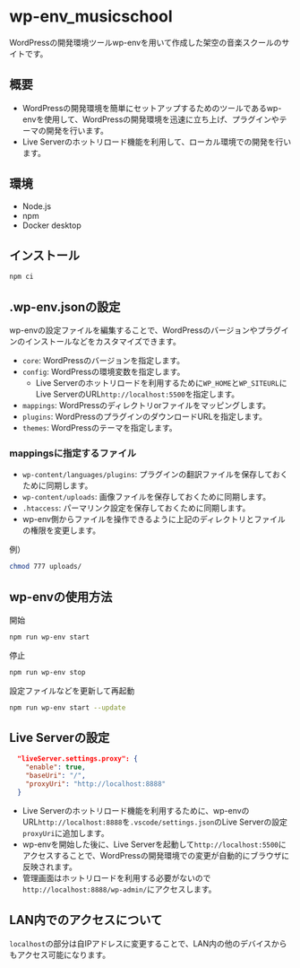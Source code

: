 # wp-env_musicschool

WordPressの開発環境ツールwp-envを用いて作成した架空の音楽スクールのサイトです。

## 概要

- WordPressの開発環境を簡単にセットアップするためのツールであるwp-envを使用して、WordPressの開発環境を迅速に立ち上げ、プラグインやテーマの開発を行います。
- Live Serverのホットリロード機能を利用して、ローカル環境での開発を行います。

## 環境

- Node.js
- npm
- Docker desktop

## インストール

```bash
npm ci
```

## .wp-env.jsonの設定

wp-envの設定ファイルを編集することで、WordPressのバージョンやプラグインのインストールなどをカスタマイズできます。

- `core`: WordPressのバージョンを指定します。
- `config`: WordPressの環境変数を指定します。
  - Live Serverのホットリロードを利用するために`WP_HOME`と`WP_SITEURL`にLive ServerのURL`http://localhost:5500`を指定します。
- `mappings`: WordPressのディレクトリorファイルをマッピングします。
- `plugins`: WordPressのプラグインのダウンロードURLを指定します。
- `themes`: WordPressのテーマを指定します。

### mappingsに指定するファイル

- `wp-content/languages/plugins`: プラグインの翻訳ファイルを保存しておくために同期します。
- `wp-content/uploads`: 画像ファイルを保存しておくために同期します。
- `.htaccess`: パーマリンク設定を保存しておくために同期します。
- wp-env側からファイルを操作できるように上記のディレクトリとファイルの権限を変更します。

例）

```bash
chmod 777 uploads/
```

## wp-envの使用方法

開始

```bash
npm run wp-env start
```

停止

```bash
npm run wp-env stop
```

設定ファイルなどを更新して再起動

```bash
npm run wp-env start --update
```

## Live Serverの設定

```json
  "liveServer.settings.proxy": {
    "enable": true,
    "baseUri": "/",
    "proxyUri": "http://localhost:8888"
  }
```

- Live Serverのホットリロード機能を利用するために、wp-envのURL`http://localhost:8888`を`.vscode/settings.json`のLive Serverの設定`proxyUri`に追加します。
- wp-envを開始した後に、Live Serverを起動して`http://localhost:5500`にアクセスすることで、WordPressの開発環境での変更が自動的にブラウザに反映されます。
- 管理画面はホットリロードを利用する必要がないので`http://localhost:8888/wp-admin/`にアクセスします。

## LAN内でのアクセスについて

`localhost`の部分は自IPアドレスに変更することで、LAN内の他のデバイスからもアクセス可能になります。
